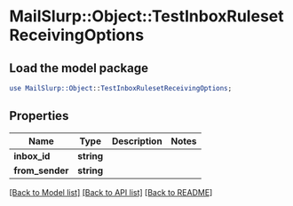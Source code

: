 # MailSlurp::Object::TestInboxRulesetReceivingOptions

## Load the model package
```perl
use MailSlurp::Object::TestInboxRulesetReceivingOptions;
```

## Properties
Name | Type | Description | Notes
------------ | ------------- | ------------- | -------------
**inbox_id** | **string** |  | 
**from_sender** | **string** |  | 

[[Back to Model list]](../README#documentation-for-models) [[Back to API list]](../README#documentation-for-api-endpoints) [[Back to README]](../README)


